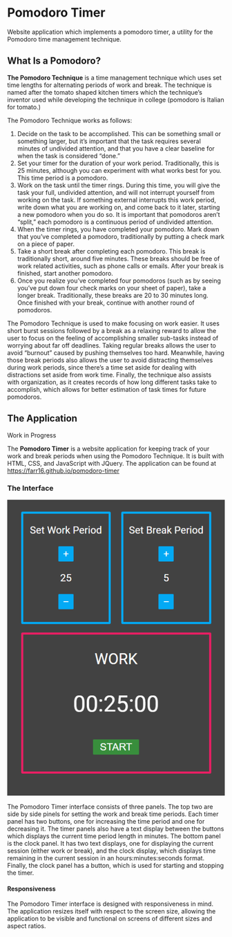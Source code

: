 # Pomodoro Timer
Website application which implements a pomodoro timer, a utility for the Pomodoro time management technique.

## What Is a Pomodoro?
**The Pomodoro Technique** is a time management technique which uses set time lengths for alternating periods of work and break. The technique is named after the tomato shaped kitchen timers which the technique’s inventor used while developing the technique in college (pomodoro is Italian for tomato.)

The Pomodoro Technique works as follows:
1. Decide on the task to be accomplished. This can be something small or something larger, but it’s important that the task requires several minutes of undivided attention, and that you have a clear baseline for when the task is considered “done.”
2. Set your timer for the duration of your work period. Traditionally, this is 25 minutes, although you can experiment with what works best for you. This time period is a pomodoro.
3. Work on the task until the timer rings. During this time, you will give the task your full, undivided attention, and will not interrupt yourself from working on the task. If something external interrupts this work period, write down what you are working on, and come back to it later, starting a new pomodoro when you do so. It is important that pomodoros aren’t “split,” each pomodoro is a continuous period of undivided attention.
4. When the timer rings, you have completed your pomodoro. Mark down that you’ve completed a pomodoro, traditionally by putting a check mark on a piece of paper.
5. Take a short break after completing each pomodoro. This break is traditionally short, around five minutes. These breaks should be free of work related activities, such as phone calls or emails. After your break is finished, start another pomodoro.
6. Once you realize you’ve completed four pomodoros (such as by seeing you’ve put down four check marks on your sheet of paper), take a longer break. Traditionally, these breaks are 20 to 30 minutes long. Once finished with your break, continue with another round of pomodoros.

The Pomodoro Technique is used to make focusing on work easier. It uses short burst sessions followed by a break as a relaxing reward to allow the user to focus on the feeling of accomplishing smaller sub-tasks instead of worrying about far off deadlines. Taking regular breaks allows the user to avoid “burnout” caused by pushing themselves too hard. Meanwhile, having those break periods also allows the user to avoid distracting themselves during work periods, since there’s a time set aside for dealing with distractions set aside from work time. Finally, the technique also assists with organization, as it creates records of how long different tasks take to accomplish, which allows for better estimation of task times for future pomodoros.

## The Application
Work in Progress

The **Pomodoro Timer** is a website application for keeping track of your work and break periods when using the Pomodoro Technique. It is built with HTML, CSS, and JavaScript with JQuery. The application can be found at https://farr16.github.io/pomodoro-timer

### The Interface
![A screenshot of the application interface as viewed on a desktop web brower](/readme-images/desktop-screenshot.png?raw=true "Application Interface Screenshot")

The Pomodoro Timer interface consists of three panels. The top two are side by side pinels for setting the work and break time periods. Each timer panel has two buttons, one for increasing the time period and one for decreasing it. The timer panels also have a text display between the buttons which displays the current time period length in minutes. The bottom panel is the clock panel. It has two text displays, one for displaying the current session (either work or break), and the clock display, which displays time remaining in the current session in an hours:minutes:seconds format. Finally, the clock panel has a button, which is used for starting and stopping the timer.

#### Responsiveness

The Pomodoro Timer interface is designed with responsiveness in mind. The application resizes itself with respect to the screen size, allowing the application to be visible and functional on screens of different sizes and aspect ratios.
